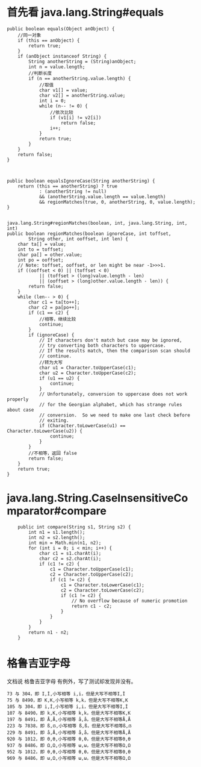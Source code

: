 # 首先看 java.lang.String#equals

    
    public boolean equals(Object anObject) {
        //同一对象
        if (this == anObject) {
            return true;
        }
        if (anObject instanceof String) {
            String anotherString = (String)anObject;
            int n = value.length;
            //判断长度
            if (n == anotherString.value.length) {
                //取值
                char v1[] = value;
                char v2[] = anotherString.value;
                int i = 0;
                while (n-- != 0) {
                    //依次比较
                    if (v1[i] != v2[i])
                        return false;
                    i++;
                }
                return true;
            }
        }
        return false;
    }
    
    
    
    public boolean equalsIgnoreCase(String anotherString) {
        return (this == anotherString) ? true
                : (anotherString != null)
                && (anotherString.value.length == value.length)
                && regionMatches(true, 0, anotherString, 0, value.length);
    }
    
    
    java.lang.String#regionMatches(boolean, int, java.lang.String, int, int)
    public boolean regionMatches(boolean ignoreCase, int toffset,
            String other, int ooffset, int len) {
        char ta[] = value;
        int to = toffset;
        char pa[] = other.value;
        int po = ooffset;
        // Note: toffset, ooffset, or len might be near -1>>>1.
        if ((ooffset < 0) || (toffset < 0)
                || (toffset > (long)value.length - len)
                || (ooffset > (long)other.value.length - len)) {
            return false;
        }
        while (len-- > 0) {
            char c1 = ta[to++];
            char c2 = pa[po++];
            if (c1 == c2) {
                //相等，继续比较
                continue;
            }
            if (ignoreCase) {
                // If characters don't match but case may be ignored,
                // try converting both characters to uppercase.
                // If the results match, then the comparison scan should
                // continue.
                //转为大写
                char u1 = Character.toUpperCase(c1);
                char u2 = Character.toUpperCase(c2);
                if (u1 == u2) {
                    continue;
                }
                // Unfortunately, conversion to uppercase does not work properly
                // for the Georgian alphabet, which has strange rules about case
                // conversion.  So we need to make one last check before
                // exiting.
                if (Character.toLowerCase(u1) == Character.toLowerCase(u2)) {
                    continue;
                }
            }
            //不相等，返回 false
            return false;
        }
        return true;
    }
    
# java.lang.String.CaseInsensitiveComparator#compare

        public int compare(String s1, String s2) {
            int n1 = s1.length();
            int n2 = s2.length();
            int min = Math.min(n1, n2);
            for (int i = 0; i < min; i++) {
                char c1 = s1.charAt(i);
                char c2 = s2.charAt(i);
                if (c1 != c2) {
                    c1 = Character.toUpperCase(c1);
                    c2 = Character.toUpperCase(c2);
                    if (c1 != c2) {
                        c1 = Character.toLowerCase(c1);
                        c2 = Character.toLowerCase(c2);
                        if (c1 != c2) {
                            // No overflow because of numeric promotion
                            return c1 - c2;
                        }
                    }
                }
            }
            return n1 - n2;
        }
        
# 格鲁吉亚字母
文档说 格鲁吉亚字母 有例外，写了测试却发现并没有。

    73 与 304，即 I,İ,小写相等 i,i，但是大写不相等I,İ 
    75 与 8490，即 K,K,小写相等 k,k，但是大写不相等K,K 
    105 与 304，即 i,İ,小写相等 i,i，但是大写不相等I,İ 
    107 与 8490，即 k,K,小写相等 k,k，但是大写不相等K,K 
    197 与 8491，即 Å,Å,小写相等 å,å，但是大写不相等Å,Å 
    223 与 7838，即 ß,ẞ,小写相等 ß,ß，但是大写不相等ß,ẞ 
    229 与 8491，即 å,Å,小写相等 å,å，但是大写不相等Å,Å 
    920 与 1012，即 Θ,ϴ,小写相等 θ,θ，但是大写不相等Θ,ϴ 
    937 与 8486，即 Ω,Ω,小写相等 ω,ω，但是大写不相等Ω,Ω 
    952 与 1012，即 θ,ϴ,小写相等 θ,θ，但是大写不相等Θ,ϴ 
    969 与 8486，即 ω,Ω,小写相等 ω,ω，但是大写不相等Ω,Ω 